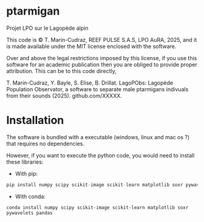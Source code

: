 # ptarmigan
Projet LPO sur le Lagopède alpin

This code is © T. Marin-Cudraz, REEF PULSE S.A.S, LPO AuRA, 2025, and it is made available under the MIT license enclosed with the software.

Over and above the legal restrictions imposed by this license, if you use this software for an academic publication then you are obliged to provide proper attribution. This can be to this code directly,

T. Marin-Cudraz, Y. Bayle, S. Elise, B. Drillat. LagoPObs: Lagopède Population Observator, a software to separate male ptarmigans indivuals from their sounds (2025). github.com/XXXXX.

# Installation

The software is bundled with a executable (windows, linux and mac os ?) that requires no dependencies.

However, if you want to execute the python code, you would need to install these libraries:

- With pip:

```python
pip install numpy scipy scikit-image scikit-learn matplotlib soxr pywavelets pandas
```
- With conda:
```
conda install numpy scipy scikit-image scikit-learn matplotlib soxr pywavelets pandas
```
